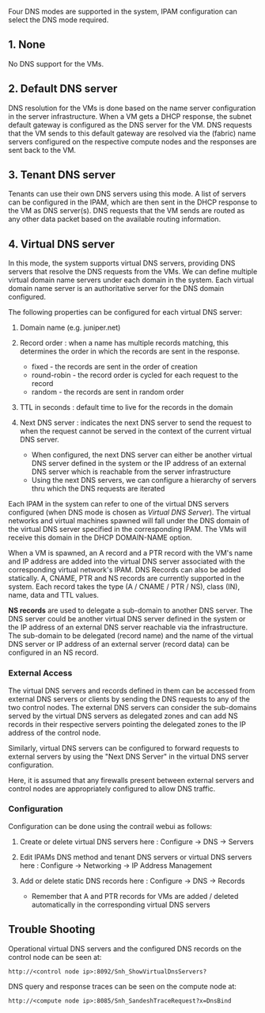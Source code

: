 Four DNS modes are supported in the system, IPAM configuration can select the DNS mode required.

## 1. None
No DNS support for the VMs.

## 2. Default DNS server
DNS resolution for the VMs is done based on the name server configuration in the server infrastructure. When a VM gets a DHCP response, the subnet default gateway is configured as the DNS server for the VM. DNS requests that the VM sends to this default gateway are resolved via the (fabric) name servers configured on the respective compute nodes and the responses are sent back to the VM.

## 3. Tenant DNS server
Tenants can use their own DNS servers using this mode. A list of servers can be configured in the IPAM, which are then sent in the DHCP response to the VM as DNS server(s). DNS requests that the VM sends are routed as any other data packet based on the available routing information.

## 4. Virtual DNS server
In this mode, the system supports virtual DNS servers, providing DNS servers that resolve the DNS requests from the VMs. We can define multiple virtual domain name servers under each domain in the system. Each virtual domain name server is an authoritative server for the DNS domain configured. 

The following properties can be configured for each virtual DNS server:

1. Domain name (e.g. juniper.net)

2. Record order : when a name has multiple records matching, this determines the order in which the records are sent in the response. 
    * fixed - the records are sent in the order of creation
    * round-robin - the record order is cycled for each request to the record
    * random - the records are sent in random order

3. TTL in seconds : default time to live for the records in the domain

4. Next DNS server : indicates the next DNS server to send the request to when the request cannot be served in the context of the current virtual DNS server. 
    * When configured, the next DNS server can either be another virtual DNS server defined in the system or the IP address of an external DNS server which is reachable from the server infrastructure
    * Using the next DNS servers, we can configure a hierarchy of servers thru which the DNS requests are iterated

Each IPAM in the system can refer to one of the virtual DNS servers configured (when DNS mode is chosen as _Virtual DNS Server_). The virtual networks and virtual machines spawned will fall under the DNS domain of the virtual DNS server specified in the corresponding IPAM. The VMs will receive this domain in the DHCP DOMAIN-NAME option.

When a VM is spawned, an A record and a PTR record with the VM's name and IP address are added into the virtual DNS server associated with the corresponding virtual network's IPAM. DNS Records can also be added statically. A, CNAME, PTR and NS records are currently supported in the system. Each record takes the type (A / CNAME / PTR / NS), class (IN), name, data and TTL values.

**NS records** are used to delegate a sub-domain to another DNS server. The DNS server could be another virtual DNS server defined in the system or the IP address of an external DNS server reachable via the infrastructure. The sub-domain to be delegated (record name) and the name of the virtual DNS server or IP address of an external server (record data) can be configured in an NS record.

### External Access
The virtual DNS servers and records defined in them can be accessed from external DNS servers or clients by sending the DNS requests to any of the two control nodes. The external DNS servers can consider the sub-domains served by the virtual DNS servers as delegated zones and can add NS records in their respective servers pointing the delegated zones to the IP address of the control node. 

Similarly, virtual DNS servers can be configured to forward requests to external servers by using the "Next DNS Server" in the virtual DNS server configuration.

Here, it is assumed that any firewalls present between external servers and control nodes are appropriately configured to allow DNS traffic.

### Configuration
Configuration can be done using the contrail webui as follows:

1. Create or delete virtual DNS servers here : Configure -> DNS -> Servers

2. Edit IPAMs DNS method and tenant DNS servers or virtual DNS servers here : Configure -> Networking -> IP Address Management

3. Add or delete static DNS records here : Configure -> DNS -> Records 
    * Remember that A and PTR records for VMs are added / deleted automatically in the corresponding virtual DNS servers

## Trouble Shooting

Operational virtual DNS servers and the configured DNS records on the control node can be seen at:

`http://<control node ip>:8092/Snh_ShowVirtualDnsServers?`

DNS query and response traces can be seen on the compute node at:

`http://<compute node ip>:8085/Snh_SandeshTraceRequest?x=DnsBind`